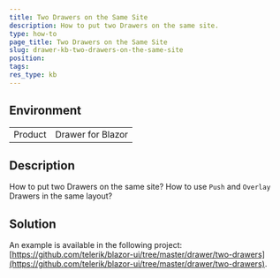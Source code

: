 ```yaml
---
title: Two Drawers on the Same Site
description: How to put two Drawers on the same site.
type: how-to
page_title: Two Drawers on the Same Site
slug: drawer-kb-two-drawers-on-the-same-site
position: 
tags: 
res_type: kb
---
```


## Environment

<table>
    <tbody>
        <tr>
            <td>Product</td>
            <td>Drawer for Blazor</td>
        </tr>
    </tbody>
</table>


## Description

How to put two Drawers on the same site? How to use `Push` and `Overlay` Drawers in the same layout?


## Solution

An example is available in the following project: [https://github.com/telerik/blazor-ui/tree/master/drawer/two-drawers](https://github.com/telerik/blazor-ui/tree/master/drawer/two-drawers).